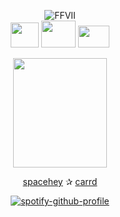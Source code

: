 <div align="center">
  
![FFVII](https://img.shields.io/badge/Final%20Fantasy-VII-5c7ec7?style=for-the-badge&logo=playstation)
<br>
<img src="https://64.media.tumblr.com/970e958ec6421c242fdd4f6d1e60b950/tumblr_puzbh00LB61s9fn3ko1_540.gif" width="45" height="40"/>‎  ‎<img src="https://images.hive.blog/DQma82VBudyNAAfdus2bVXF7LXR8t5Dq5adKQ4yf4i92rE5/ezgif.com-gif-maker%20(17).gif‎" width="55" height="43"/>  <img src="https://img1.picmix.com/output/stamp/normal/9/9/2/9/2649299_62303.gif" width="50" height="35"/>
<br>
</div>

<div align="center">
<img src="https://img1.picmix.com/output/stamp/normal/2/5/0/2/2632052_51abd.png" width="150" height="175"/>
</div>

<div align="center">
  
[spacehey](https://spacehey.com/strifedeliveryservice) ✰ [carrd](https://finalfantasy16.carrd.co/)
</div>

<div align="center">
  
[![spotify-github-profile](https://spotify-github-profile.kittinanx.com/api/view?uid=31grerfiy3ggn7q52babva6auyh4&cover_image=true&theme=natemoo-re&show_offline=false&background_color=203755&interchange=false&bar_color=63b1c5&bar_color_cover=false)](https://github.com/kittinan/spotify-github-profile)
</div>
